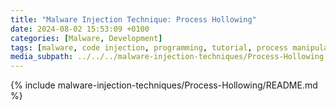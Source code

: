 ```yaml
---
title: "Malware Injection Technique: Process Hollowing"
date: 2024-08-02 15:53:09 +0100
categories: [Malware, Development]
tags: [malware, code injection, programming, tutorial, process manipulation, cybersecurity, windows internals, offensive security]
media_subpath: ../../../malware-injection-techniques/Process-Hollowing
---
```


{% include malware-injection-techniques/Process-Hollowing/README.md %}